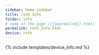 ```yaml
---
sidebar: home_sidebar
title: roth Info
folder: info
# name of the page (/{{permalink}}.html)
permalink: roth_Info.html
device: roth
---
```

{% include templates/device_info.md %}
